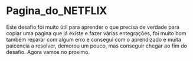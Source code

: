 # Pagina_do_NETFLIX
Este desafio foi muito útil para aprender o que precisa de verdade para copiar uma pagina que já existe e fazer várias entegrações, foi muito bom também reparar com algum erro e consegui com o aprendizado e muita paicencia a resolver, demorou um pouco, mas conseguir chegar ao fim do desafio. Agora vamos no proximo.
